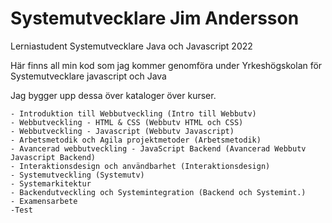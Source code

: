 # Systemutvecklare Jim Andersson
Lerniastudent Systemutvecklare Java och Javascript 2022
 
Här finns all min kod som jag kommer genomföra under Yrkeshögskolan för Systemutvecklare javascript och Java


Jag bygger upp dessa över kataloger över kurser.

	- Introduktion till Webbutveckling (Intro till Webbutv)
	- Webbutveckling - HTML & CSS (Webbutv HTML och CSS)
	- Webbutveckling - Javascript (Webbutv Javascript)
	- Arbetsmetodik och Agila projektmetoder (Arbetsmetodik)
	- Avancerad webbutveckling - JavaScript Backend (Avancerad Webbutv Javascript Backend)
	- Interaktionsdesign och användbarhet (Interaktionsdesign)
	- Systemutveckling (Systemutv)
	- Systemarkitektur
	- Backendutveckling och Systemintegration (Backend och Systemint.)
	- Examensarbete
	-Test
